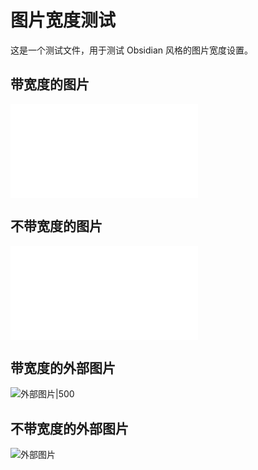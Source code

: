 # 图片宽度测试

这是一个测试文件，用于测试 Obsidian 风格的图片宽度设置。

## 带宽度的图片

![示例图片|750](/example-properties.md)

## 不带宽度的图片

![示例图片](/example-properties.md)

## 带宽度的外部图片

![外部图片|500](https://picsum.photos/800/400)

## 不带宽度的外部图片

![外部图片](https://picsum.photos/800/400)
